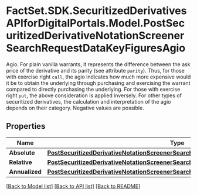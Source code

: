 # FactSet.SDK.SecuritizedDerivativesAPIforDigitalPortals.Model.PostSecuritizedDerivativeNotationScreenerSearchRequestDataKeyFiguresAgio
Agio. For plain vanilla warrants, it represents the difference between the ask price of the derivative and its parity (see attribute `parity`). Thus, for those with exercise right `call`, the agio indicates how much more expensive would it be to obtain the underlying through purchasing and exercising the warrant compared to directly purchasing the underlying. For those with exercise right `put`, the above consideration is applied inversely. For other types of securitized derivatives, the calculation and interpretation of the agio depends on their category. Negative values are possible.

## Properties

Name | Type | Description | Notes
------------ | ------------- | ------------- | -------------
**Absolute** | [**PostSecuritizedDerivativeNotationScreenerSearchRequestDataKeyFiguresAgioAbsolute**](PostSecuritizedDerivativeNotationScreenerSearchRequestDataKeyFiguresAgioAbsolute.md) |  | [optional] 
**Relative** | [**PostSecuritizedDerivativeNotationScreenerSearchRequestDataKeyFiguresAgioRelative**](PostSecuritizedDerivativeNotationScreenerSearchRequestDataKeyFiguresAgioRelative.md) |  | [optional] 
**Annualized** | [**PostSecuritizedDerivativeNotationScreenerSearchRequestDataKeyFiguresAgioAnnualized**](PostSecuritizedDerivativeNotationScreenerSearchRequestDataKeyFiguresAgioAnnualized.md) |  | [optional] 

[[Back to Model list]](../README.md#documentation-for-models) [[Back to API list]](../README.md#documentation-for-api-endpoints) [[Back to README]](../README.md)

